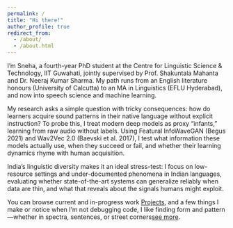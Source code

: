 ```yaml
---
permalink: /
title: "Hi there!"
author_profile: true
redirect_from: 
  - /about/
  - /about.html
---
```

I’m Sneha, a fourth-year PhD student at the Centre for Linguistic Science & Technology, IIT Guwahati, jointly supervised by Prof. Shakuntala Mahanta and Dr. Neeraj Kumar Sharma. My path runs from an English literature honours (University of Calcutta) to an MA in Linguistics (EFLU Hyderabad), and now into speech science and machine learning.

My research asks a simple question with tricky consequences: how do learners acquire sound patterns in their native language without explicit instruction? To probe this, I treat modern deep models as proxy “infants,” learning from raw audio without labels. Using Featural InfoWaveGAN (Begus 2021) and Wav2Vec 2.0 (Baevski et al. 2017), I test what information these models actually use, when they succeed or fail, and whether their learning dynamics rhyme with human acquisition.

India’s linguistic diversity makes it an ideal stress-test: I focus on low-resource settings and under-documented phenomena in Indian languages, evaluating whether state-of-the-art systems can generalize reliably when data are thin, and what that reveals about the signals humans might exploit.

You can browse current and in-progress work [Projects](), and a few things I make or notice when I’m not debugging code, I like finding form and pattern—whether in spectra, sentences, or street corners[see more]().
